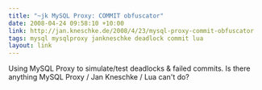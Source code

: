 ```yaml
---
title: "~jk MySQL Proxy: COMMIT obfuscator"
date: 2008-04-24 09:58:10 +10:00
link: http://jan.kneschke.de/2008/4/23/mysql-proxy-commit-obfuscator
tags: mysql mysqlproxy jankneschke deadlock commit lua
layout: link
---
```

Using MySQL Proxy to simulate/test deadlocks & failed commits. Is there anything MySQL Proxy / Jan Kneschke / Lua can't do?
